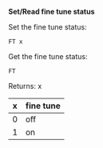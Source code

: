 __Set/Read fine tune status__

Set the fine tune status:

	FT x

Get the fine tune status:

	FT

Returns: x
	
|x|fine tune
|---|---|
|0|off
|1|on

